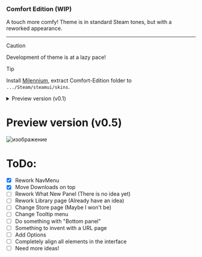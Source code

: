 <h3>
  Comfort Edition (WIP)
</h3>
A touch more comfy! Theme is in standard Steam tones, but with a reworked appearance.
<hr>

> [!caution]
> Development of theme is at a lazy pace!

> [!tip]
> Install [Milennium](https://steambrew.app/), extract Comfort-Edition folder to `.../Steam/steamui/skins`.

<details>
  <summary>Preview version (v0.1)</summary>
  
![изображение](https://github.com/user-attachments/assets/bd44038a-5c43-4910-b8fb-1695ae2e0ae9)

</details>

# Preview version (v0.5)
![изображение](https://github.com/user-attachments/assets/6d094730-51e6-42f6-8fc6-ee4d5747e0cd)



# ToDo:
- [x] Rework NavMenu
- [x] Move Downloads on top
- [ ] Rework What New Panel (There is no idea yet)
- [ ] Rework Library page (Already have an idea)
- [ ] Change Store page (Maybe I won't be)
- [ ] Change Tooltip menu
- [ ] Do something with "Bottom panel"
- [ ] Something to invent with a URL page
- [ ] Add Options
- [ ] Completely align all elements in the interface
- [ ] Need more ideas!
